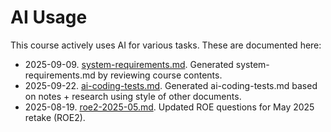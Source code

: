 # AI Usage

This course actively uses AI for various tasks. These are documented here:

- 2025-09-09. [system-requirements.md](system-requirements.md). Generated system-requirements.md by reviewing course contents.
- 2025-09-22. [ai-coding-tests.md](ai-coding-tests.md). Generated ai-coding-tests.md based on notes + research using style of other documents.
- 2025-08-19. [roe2-2025-05.md](roe2-2025-05.md). Updated ROE questions for May 2025 retake (ROE2).

